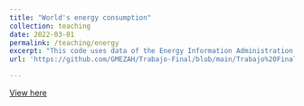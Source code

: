 ```yaml
---
title: "World's energy consumption"
collection: teaching
date: 2022-03-01
permalink: /teaching/energy
excerpt: "This code uses data of the Energy Information Administration (EIA) to show the world's energy consumption by source since 1949."
url: 'https://github.com/GMEZAH/Trabajo-Final/blob/main/Trabajo%20Final_Python.ipynb'

---
```



[View here](https://github.com/GMEZAH/Trabajo-Final/blob/main/Trabajo%20Final_Python.ipynb)
